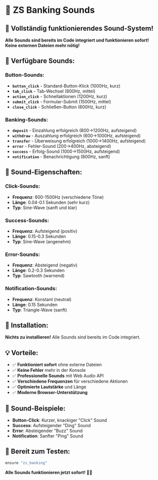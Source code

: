 # 🎵 ZS Banking Sounds

## 🚀 **Vollständig funktionierendes Sound-System!**

**Alle Sounds sind bereits im Code integriert und funktionieren sofort!**
**Keine externen Dateien mehr nötig!**

## 📁 **Verfügbare Sounds:**

### **Button-Sounds:**
- **`button_click`** - Standard-Button-Klick (1000Hz, kurz)
- **`tab_click`** - Tab-Wechsel (800Hz, mittel)
- **`action_click`** - Schnellaktionen (1200Hz, kurz)
- **`submit_click`** - Formular-Submit (1500Hz, mittel)
- **`close_click`** - Schließen-Button (600Hz, kurz)

### **Banking-Sounds:**
- **`deposit`** - Einzahlung erfolgreich (800→1200Hz, aufsteigend)
- **`withdraw`** - Auszahlung erfolgreich (600→1000Hz, aufsteigend)
- **`transfer`** - Überweisung erfolgreich (1000→1400Hz, aufsteigend)
- **`error`** - Fehler-Sound (200→400Hz, absteigend)
- **`success`** - Erfolg-Sound (1000→1500Hz, aufsteigend)
- **`notification`** - Benachrichtigung (800Hz, sanft)

## 🎯 **Sound-Eigenschaften:**

### **Click-Sounds:**
- **Frequenz**: 600-1500Hz (verschiedene Töne)
- **Länge**: 0.04-0.1 Sekunden (sehr kurz)
- **Typ**: Sine-Wave (sanft und klar)

### **Success-Sounds:**
- **Frequenz**: Aufsteigend (positiv)
- **Länge**: 0.15-0.3 Sekunden
- **Typ**: Sine-Wave (angenehm)

### **Error-Sounds:**
- **Frequenz**: Absteigend (negativ)
- **Länge**: 0.2-0.3 Sekunden
- **Typ**: Sawtooth (warnend)

### **Notification-Sounds:**
- **Frequenz**: Konstant (neutral)
- **Länge**: 0.15 Sekunden
- **Typ**: Triangle-Wave (sanft)

## 🔧 **Installation:**

**Nichts zu installieren!** Alle Sounds sind bereits im Code integriert.

## 💡 **Vorteile:**

- ✅ **Funktioniert sofort** ohne externe Dateien
- ✅ **Keine Fehler** mehr in der Konsole
- ✅ **Professionelle Sounds** mit Web Audio API
- ✅ **Verschiedene Frequenzen** für verschiedene Aktionen
- ✅ **Optimierte Lautstärke** und Länge
- ✅ **Moderne Browser-Unterstützung**

## 🎵 **Sound-Beispiele:**

- **Button-Click**: Kurzer, knackiger "Click" Sound
- **Success**: Aufsteigender "Ding" Sound
- **Error**: Absteigender "Buzz" Sound
- **Notification**: Sanfter "Ping" Sound

## 🚀 **Bereit zum Testen:**

```bash
ensure "zs_banking"
```

**Alle Sounds funktionieren jetzt sofort!** 🎵✨


